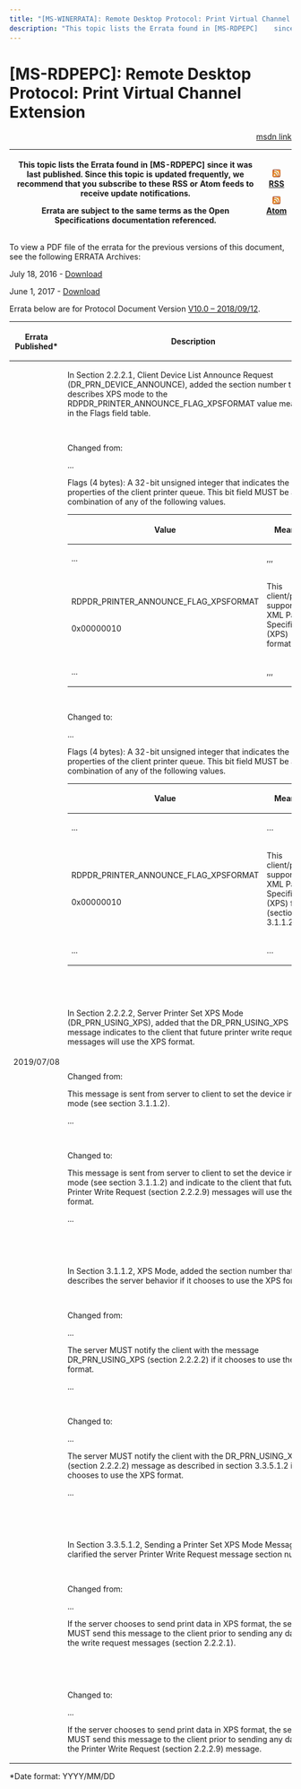 ```yaml
---
title: "[MS-WINERRATA]: Remote Desktop Protocol: Print Virtual Channel Extension"
description: "This topic lists the Errata found in [MS-RDPEPC]    since it was last published. Since this topic is updated frequently, we    recommend that you"
---
```


# [MS-RDPEPC]: Remote Desktop Protocol: Print Virtual Channel Extension

<p align="right"><a href="https://msdn.microsoft.com/en-us/library/5a52e590-16b9-47e9-8421-a4757a6e7b04">msdn link</a></p>
<p> </p>

<table>
 <thead>
  <tr>
   <th>
   <p>This topic lists the Errata found in [MS-RDPEPC]
   since it was last published. Since this topic is updated frequently, we
   recommend that you subscribe to these RSS or Atom feeds to receive update
   notifications.</p>
   <p>Errata are subject to the same terms as the
   Open Specifications documentation referenced.</p>
   </th>
   <th>
   <p><img id="Picture 192" src="ms-winerrata_files/image001.png"><a href="http://blogs.msdn.com/b/protocol_content_errata/rss.aspx">RSS</a> </p>
   <p><img id="Picture 191" src="ms-winerrata_files/image001.png"><a href="http://blogs.msdn.com/b/protocol_content_errata/atom.aspx">Atom</a> </p>
   <p> </p>
   </th>
  </tr>
 </thead>
</table>

<p>To view a PDF file of the errata for the previous versions
of this document, see the following ERRATA Archives:</p>

<p>July 18, 2016 - <a href="http://go.microsoft.com/fwlink/?LinkId=822549">Download</a></p>

<p>June 1, 2017 - <a href="https://winprotocoldoc.blob.core.windows.net/productionwindowsarchives/MS-WINERRATA/%5bMS-WINERRATA%5d-170601.pdf">Download</a></p>

<p>Errata below are for Protocol Document Version <a href="https://docs.microsoft.com/en-us/openspecs/windows_protocols/ms-rdpepc/f36d96c2-c0f7-4186-96b1-16c8e2e1e47c">V10.0
– 2018/09/12</a>.</p>

<table>
 <thead>
  <tr>
   <th>
   <p>Errata Published*</p>
   </th>
   <th>
   <p>Description</p>
   </th>
  </tr>
 </thead>
 <tr>
  <td>
  <p>2019/07/08</p>
  </td>
  <td>
  <p>In Section 2.2.2.1, Client Device List Announce
  Request (DR_PRN_DEVICE_ANNOUNCE), added the section number that describes XPS
  mode to the RDPDR_PRINTER_ANNOUNCE_FLAG_XPSFORMAT value meaning in the Flags
  field table.&#8203;</p>
  <p>&#8203;&#8203;</p>
  <p>Changed from:&#8203;&#8203;</p>
  <p>...&#8203;</p>
  <p>Flags (4 bytes): A 32-bit unsigned integer that
  indicates the properties of the client printer queue. This bit field MUST be
  a valid combination of any of the following values.&#8203;</p>
  <table>
   <thead>
    <tr>
     <th>
     <p>Value</p>
     </th>
     <th>
     <p>Meaning&#8203;</p>
     </th>
    </tr>
   </thead>
   <tr>
    <td>
    <p>...&#8203;</p>
    </td>
    <td>
    <p>,,,</p>
    </td>
   </tr>
   <tr>
    <td>
    <p>RDPDR_PRINTER_ANNOUNCE_FLAG_XPSFORMAT<br><br></p>
    <p>0x00000010 </p>
    </td>
    <td>
    <p>This client/printer supports XML Paper Specification
    (XPS) format.&#8203;</p>
    </td>
   </tr>
   <tr>
    <td>
    <p>...&#8203;</p>
    </td>
    <td>
    <p>,,,</p>
    </td>
   </tr>
  </table>
  <p> </p>
  <p>&#8203;&#8203;</p>
  <p>Changed to:&#8203;&#8203;</p>
  <p>...&#8203;</p>
  <p>Flags (4 bytes): A 32-bit unsigned integer that
  indicates the properties of the client printer queue. This bit field MUST be
  a valid combination of any of the following values.&#8203;</p>
  <table>
   <thead>
    <tr>
     <th>
     <p>Value</p>
     </th>
     <th>
     <p>Meaning&#8203;</p>
     </th>
    </tr>
   </thead>
   <tr>
    <td>
    <p>...&#8203;</p>
    </td>
    <td>
    <p>…</p>
    </td>
   </tr>
   <tr>
    <td>
    <p>RDPDR_PRINTER_ANNOUNCE_FLAG_XPSFORMAT&#8203; <br><br></p>
    <p>0x00000010 </p>
    </td>
    <td>
    <p>This client/printer supports XML Paper Specification
    (XPS) format (section 3.1.1.2).&#8203;</p>
    </td>
   </tr>
   <tr>
    <td>
    <p>...&#8203;</p>
    </td>
    <td>
    <p>…</p>
    </td>
   </tr>
  </table>
  <p>&#8203;</p>
  <p>&#8203;&#8203;</p>
  <p>In Section 2.2.2.2, Server Printer Set XPS Mode
  (DR_PRN_USING_XPS), added that the DR_PRN_USING_XPS message indicates to the
  client that future printer write request messages will use the XPS
  format.&#8203;</p>
  <p>&#8203;&#8203;</p>
  <p>Changed from:&#8203;&#8203;</p>
  <p>This message is sent from server to client to set the
  device in XPS mode (see section 3.1.1.2).&#8203;</p>
  <p>...&#8203;</p>
  <p>&#8203;&#8203;</p>
  <p>Changed to:&#8203;&#8203;</p>
  <p>This message is sent from server to client to set the
  device in XPS mode (see section 3.1.1.2) and indicate to the client that
  future Printer Write Request (section 2.2.2.9) messages will use the XPS
  format.&#8203;</p>
  <p>...&#8203;</p>
  <p>&#8203;</p>
  <p>&#8203;&#8203;</p>
  <p>In Section 3.1.1.2, XPS Mode, added the section number
  that describes the server behavior if it chooses to use the XPS format.&#8203;</p>
  <p>&#8203;&#8203;</p>
  <p>Changed from:&#8203;&#8203;</p>
  <p>...&#8203;</p>
  <p>The server MUST notify the client with the message
  DR_PRN_USING_XPS (section 2.2.2.2) if it chooses to use the XPS format.
  &#8203;</p>
  <p>...&#8203;</p>
  <p>&#8203;</p>
  <p>Changed to:&#8203;&#8203;</p>
  <p>...&#8203;</p>
  <p>The server MUST notify the client with the
  DR_PRN_USING_XPS (section 2.2.2.2) message as described in section 3.3.5.1.2
  if it chooses to use the XPS format. &#8203;</p>
  <p>...&#8203;</p>
  <p>&#8203;</p>
  <p>&#8203;&#8203;</p>
  <p>In Section 3.3.5.1.2, Sending a Printer Set XPS Mode
  Message, clarified the server Printer Write Request message section
  number.&#8203;</p>
  <p>&#8203;&#8203;</p>
  <p>Changed from:&#8203;&#8203;</p>
  <p>...&#8203;</p>
  <p>If the server chooses to send print data in XPS
  format, the server MUST send this message to the client prior to sending any
  data in the write request messages (section 2.2.2.1). &#8203;</p>
  <p>&#8203;</p>
  <p>&#8203;&#8203;</p>
  <p>Changed to:&#8203;&#8203;</p>
  <p>...&#8203;</p>
  <p>If the server chooses to send print data in XPS
  format, the server MUST send this message to the client prior to sending any
  data in the Printer Write Request (section 2.2.2.9) message. &#8203;</p>
  </td>
 </tr>
</table>

<p>*Date format: YYYY/MM/DD</p>


                